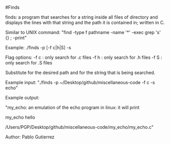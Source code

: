 #Finds 

finds: a program that searches for a string inside all 
files of directory and displays the lines with that string 
and the path it is contained in; written in C. 

Similar to UNIX command: "find -type f pathname -name '*' -exec grep 's' {} \; -print"

Example: ./finds -p <pathname> [-f c|h|S] -s <string> 

Flag options: 
	-f c : only search for .c files
	-f h : only search for .h files
	-f S : only search for .S files

Substitute <pathname> for the desired path and <string> for the string that is being 
searched. 

Example input:  "./finds -p ~/Desktop/github/miscellaneous-code -f c -s echo"

Example output: 

"my_echo: an emulation of the echo program in linux: it will print 

my_echo hello

/Users/PGP/Desktop/github/miscellaneous-code/my_echo/my_echo.c"

Author: Pablo Gutierrez